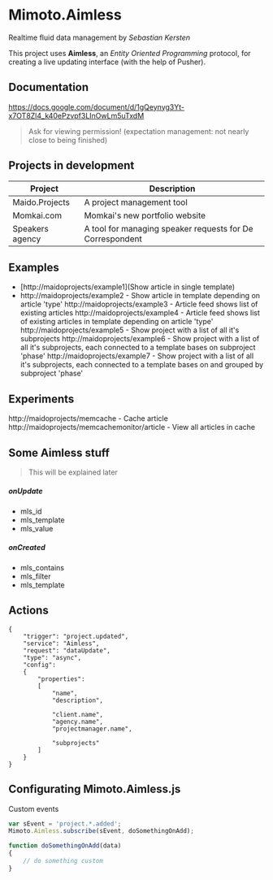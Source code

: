 # Mimoto.Aimless
Realtime fluid data management by _Sebastian Kersten_ 

This project uses **Aimless**, an _Entity Oriented Programming_ protocol, for creating a live updating interface (with the help of Pusher).


## Documentation

https://docs.google.com/document/d/1gQeynyg3Yt-x7OT8Zl4_k40ePzvpf3LInOwLm5uTxdM

> Ask for viewing permission! (expectation management: not nearly close to being finished)


## Projects in development

| Project         | Description   |
| --------------- |------------- |
| Maido.Projects  | A project management tool |
| Momkai.com      | Momkai's new portfolio website |
| Speakers agency | A tool for managing speaker requests for De Correspondent |


## Examples

* [http://maidoprojects/example1](Show article in single template)
* http://maidoprojects/example2 - Show article in template depending on article 'type'
http://maidoprojects/example3 - Article feed shows list of existing articles
http://maidoprojects/example4 - Article feed shows list of existing articles in template depending on article 'type'
http://maidoprojects/example5 - Show project with a list of all it's subprojects
http://maidoprojects/example6 - Show project with a list of all it's subprojects, each connected to a template bases on subproject 'phase'
http://maidoprojects/example7 - Show project with a list of all it's subprojects, each connected to a template bases on and grouped by subproject 'phase'


## Experiments

http://maidoprojects/memcache - Cache article
http://maidoprojects/memcachemonitor/article - View all articles in cache



## Some Aimless stuff

> This will be explained later

##### onUpdate

* mls_id
* mls_template
* mls_value

##### onCreated

* mls_contains
* mls_filter
* mls_template


## Actions


    {
        "trigger": "project.updated",
        "service": "Aimless",
        "request": "dataUpdate",
        "type": "async",
        "config":
        {
            "properties":
            [
                "name", 
                "description",

                "client.name", 
                "agency.name", 
                "projectmanager.name",

                "subprojects"
            ]
        }
    }


## Configurating Mimoto.Aimless.js

Custom events

```javascript
var sEvent = 'project.*.added';
Mimoto.Aimless.subscribe(sEvent, doSomethingOnAdd);

function doSomethingOnAdd(data)
{
    // do something custom
}
```